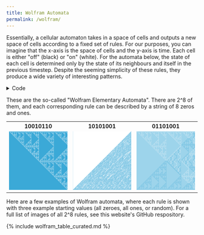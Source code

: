 ```yaml
---
title: Wolfram Automata
permalink: /wolfram/
---
```


Essentially, a cellular automaton takes in a space of cells and outputs a new space of cells according to a fixed set of rules. 
For our purposes, you can imagine that the x-axis is the space of cells and the y-axis is time. 
Each cell is either "off" (black) or "on" (white). For the automata below, the state of each cell is determined only by the state of its neighbours and itself in the previous timestep.
Despite the seeming simplicity of these rules, they produce a wide variety of interesting patterns.

<details><summary>Code</summary>
	{% include code/wolfram/automaton.m %}  
</details>

These are the so-called "Wolfram Elementary Automata". There are 2^8 of them, and each corresponding rule can be described by a string of 8 zeros and ones. 

<table margins="2px">
<tr>
	<th>10010110</th>
	<th>10101001</th>
	<th>01101001</th>
</tr>
<tr>
	<td><img src="\images\wolfram\10010110_large.png" width="300px"></td>
	<td><img src="\images\wolfram\10101001_large.png" width="300px"></td>
	<td><img src="\images\wolfram\01101001_large.png" width="300px"></td>
</tr>

</table>

Here are a few examples of Wolfram automata, where each rule is shown with three example starting values (all zeroes, all ones, or random).
For a full list of images of all 2^8 rules, see this website's GitHub respository.

{% include wolfram_table_curated.md %}
